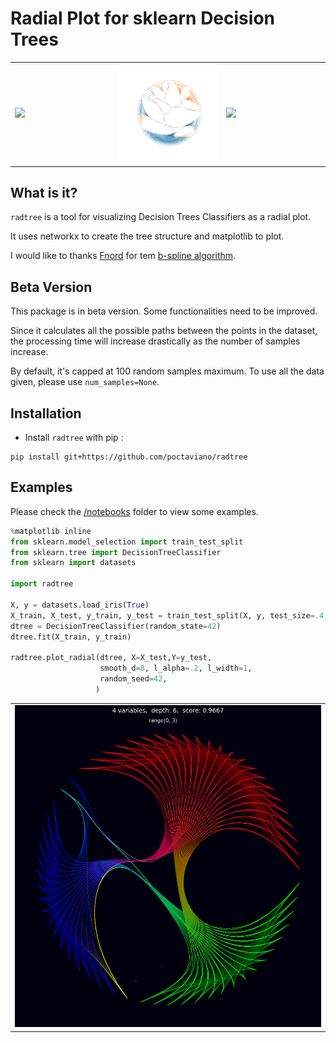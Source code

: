 # Radial Plot for sklearn Decision Trees

<table width="100%">
  <tr>
    <td width="33%"><img src="./assets/iris.png?raw=true" width="100%"></td>
    <td><img src="./assets/bcancer.png?raw=true" width="100%"></td>
    <td width="33%"><img src="./assets/titanic3.png?raw=true" width="100%"></td>
  </tr>
</table>

## What is it?

`radtree` is a tool for visualizing Decision Trees Classifiers as a radial plot.

It uses networkx to create the tree structure and matplotlib to plot.

I would like to thanks <a href='https://stackoverflow.com/users/1429402/fnord'>Fnord</a> for tem <a href='https://stackoverflow.com/questions/34803197/fast-b-spline-algorithm-with-numpy-scipy'>b-spline algorithm</a>.

## Beta Version

This package is in beta version. Some functionalities need to be improved.

Since it calculates all the possible paths between the points in the dataset, the processing time will increase drastically as the number of samples increase.

By default, it's capped at 100 random samples maximum. To use all the data given, please use `num_samples=None`.

## Installation

- Install `radtree` with pip :

```
pip install git+https://github.com/poctaviano/radtree
```

## Examples

Please check the [/notebooks](./notebooks/) folder to view some examples.

```python
%matplotlib inline
from sklearn.model_selection import train_test_split
from sklearn.tree import DecisionTreeClassifier
from sklearn import datasets

import radtree

X, y = datasets.load_iris(True)
X_train, X_test, y_train, y_test = train_test_split(X, y, test_size=.4, random_state=42)
dtree = DecisionTreeClassifier(random_state=42)
dtree.fit(X_train, y_train)

radtree.plot_radial(dtree, X=X_test,Y=y_test,
                    smooth_d=8, l_alpha=.2, l_width=1,
                    random_seed=42,
                   )

```

<table width="100%">
  <tr>
    <td><img src="./assets/iris2.png?raw=true" width="100%"></td>
  </tr>
</table>
<!-- <div bgcolor="#000000"><img src="./assets/iris2.png?raw=true" width="90%"></div> -->

